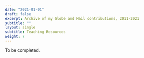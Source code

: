 ```yaml
---
date: "2021-01-01"
draft: false
excerpt: Archive of my Globe and Mail contributions, 2011-2021
subtitle: ""
layout: single
subtitle: Teaching Resources
weight: 7
---
```


To be completed.
